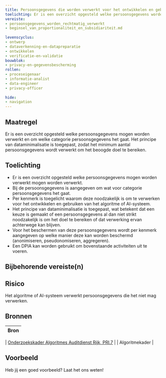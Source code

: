```yaml
---
title: Persoonsgegevens die worden verwerkt voor het ontwikkelen en gebruiken van algoritmes en AI-systemen zijn beschreven en onderbouwd. 
toelichting: Er is een overzicht opgesteld welke persoonsgegevens worden verwerkt, om welke categorie persoonsgegevens het gaat en er is een onderbouwing gegeven waarom deze passend zijn voor verwerking. 
vereiste:
- persoonsgegevens_worden_rechtmatig_verwerkt
- beginsel_van_proportionaliteit_en_subsidiariteit.md
  
levenscyclus:
- ontwerp
- dataverkenning-en-datapreparatie
- ontwikkelen
- verificatie-en-validatie
bouwblok:
- privacy-en-gegevensbescherming
rollen:
- proceseigenaar
- informatie-analist
- data-engineer
- privacy-officer
  
hide:
- navigation
---
```


<!-- tags -->

## Maatregel

Er is een overzicht opgesteld welke persoonsgegevens mogen worden verwerkt en om welke categorie persoonsgegevens het gaat. Het principe van dataminimalisatie is toegepast, zodat het minimum aantal persoonsgegevens wordt verwerkt om het beoogde doel te bereiken. 

## Toelichting

- Er is een overzicht opgesteld welke persoonsgegevens mogen worden verwerkt mogen worden verwerkt.
- Bij de persoonsgegevens is aangegeven om wat voor categorie persoonsgegevens het gaat.
- Per kenmerk is toegelicht waarom deze noodzakelijk is om te verwerken voor het ontwikkelen en gebruiken van het algoritme of AI-systeem.
- Het principe van dataminimalisatie is toegepast, wat betekent dat een keuze is gemaakt of een persoonsgegevens al dan niet strikt noodzakelijk is om het doel te bereiken of dat verwerking ervan achterwege kan blijven.
- Voor het beschermen van deze persoonsgegevens wordt per kenmerk aangegeven op welke manier deze kan worden beschermd (anonimiseren, pseudonomiseren, aggregeren). 
- Een DPIA kan worden gebruikt om bovenstaande activiteiten uit te voeren.
  
## Bijbehorende vereiste(n)

<!-- list_vereisten_on_maatregelen_page -->

## Risico
Het algoritme of AI-systeem verwerkt persoonsgegevens die het niet mag verwerken. 

## Bronnen
| Bron                                                                                                                                                                     |
|--------------------------------------------------------------------------------------------------------------------------------------------------------------------------|

| [Onderzoekskader Algoritmes Auditdienst Rijk, PRI.7](https://www.rijksoverheid.nl/documenten/rapporten/2023/07/11/onderzoekskader-algoritmes-adr-2023)                    |
| Algoritmekader | 

## Voorbeeld

Heb jij een goed voorbeeld? Laat het ons weten!

